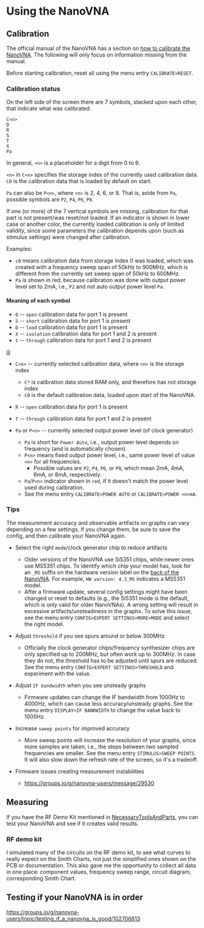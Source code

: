 # Using the NanoVNA

## Calibration

The official manual of the NanoVNA has a section on [how to calibrate the NanoVNA](https://nanovna.com/?page_id=2). The following will only focus on information missing from the manual.

Before starting calibration, reset all using the menu entry `CALIBRATE>RESET`.

### Calibration status

On the left side of the screen there are 7 symbols, stacked upon each other, that indicate what was calibrated:

```
C<n>
D
R
S
T
X
Pa
```

In general, `<n>` is a placeholder for a digit from 0 to 9.

`<n>` in `C<n>` specifies the storage index of the currently used calibration data. `C0` is the calibration data that is loaded by default on start.

`Pa` can also be `P<n>`, where `<n>` is 2, 4, 6, or 8. That is, aside from `Pa`, possible symbols are `P2`, `P4`, `P6`, `P8`.

If one (or more) of the 7 vertical symbols are missing, calibration for that part is not present/was reset/not loaded. If an indicator is shown in lower case or another color, the currently loaded calibration is only of limited validity, since some parameters the calibration depends upon (such as stimulus settings) were changed after calibration.

Examples:
  - `c0` means calibration data from storage index 0 was loaded, which was created with a frequency sweep span of 50kHz to 900MHz, which is different from the currently set sweep span of 50kHz to 600MHz.
  - `Pa` is shown in red, because calibration was done with output power level set to 2mA, i.e., `P2` and not auto output power level `Pa`.

#### Meaning of each symbol

- `O` -- `open` calibration data for port 1 is present
- `S` -- `short` calibration data for port 1 is present
- `D` -- `load` calibration data for port 1 is present
- `X` -- `isolation` calibration data for port 1 and 2 is present
- `t` -- `through` calibration data for port 1 and 2 is present

jjj

- `C<n>` -- currently selected calibration data, where `<n>` is the storage index
  - `C*` is calibration data stored RAM only, and therefore has not storage index
  - `C0` is the default calibration data, loaded upon start of the NanoVNA.

- `R` -- `open` calibration data for port 1 is present

- `T` -- `through` calibration data for port 1 and 2 is present

- `Pa` or `P<n>` -- currently selected output power level (of clock generator)
  - `Pa` is short for `Power Auto`, i.e., output power level depends on frequency (and is automatically chosen).
  - `P<n>` means fixed output power level, i.e., same power level of value `<n>` for all frequencies.
    - Possible values are `P2`, `P4`, `P6`, or `P8`, which mean 2mA, 4mA, 6mA, or 8mA, respectively.
  - `Pa`/`P<n>` indicator shown in `red`, if it doesn't match the power level used during calibration.
  - See the menu entry `CALIBRATE>POWER AUTO` or `CALIBRATE>POWER <n>mA`.

### Tips

The measurement accuracy and observable artifacts on graphs can vary depending on a few settings. If you change them, be sure to save the config, and then calibrate your NanoVNA again.

- Select the right `mode`/clock generator chip to reduce artifacts
  - Older versions of the NanoVNA use Si5351 chips, while newer ones use MS5351 chips. To identify which chip your model has, look for an `_MS` suffix on the hardware version label on the [back of the NanoVNA](https://groups.io/g/nanovna-users/message/31631). For example, `HW version: 4.3_MS` indicates a MS5351 model.
  - After a firmware update, several config settings might have been changed or reset to defaults (e.g., the Si5351 mode is the default, which is only valid for older NanoVNAs). A wrong setting will result in excessive artifacts/unsteadiness in the graphs. To solve this issue, see the menu entry `CONFIG>EXPERT SETTINGS>MORE>MODE` and select the right model.

- Adjust `threshold` if you see spurs around or below 300MHz
  - Officially the clock generator chips/frequency synthesizer chips are only specified up to 200MHz, but often work up to 300MHz. In case they do not, the threshold has to be adjusted until spurs are reduced. See the menu entry `CONFIG>EXPERT SETTINGS>THRESHOLD` and experiment with the value.
- Adjust `IF bandwidth` when you see unsteady graphs
  - Firmware updates can change the IF bandwidth from 1000Hz to 4000Hz, which can cause less accuracy/unsteady graphs. See the menu entry `DISPLAY>IF BANDWIDTH` to change the value back to 1000Hz.
- Increase `sweep points` for improved accuracy
  - More sweep points will increase the resolution of your graphs, since more samples are taken, i.e., the steps between two sampled frequencies are smaller. See the menu entry `STIMULUS>SWEEP POINTS`. It will also slow down the refresh rate of the screen, so it's a tradeoff.
- Firmware issues creating measurement instabilities
  - https://groups.io/g/nanovna-users/message/29530
## Measuring

If you have the RF Demo Kit mentioned in [NecessaryToolsAndParts](NecessaryToolsAndParts.md), you can test your NanoVNA and see if it creates valid results.

### RF demo kit

I simulated many of the circuits on the RF demo kit, to see what curves to really expect on the Smith Charts, not just the simplified ones shown on the PCB or documentation. This also gave me the opportunity to collect all data in one place: component values, frequency sweep range, circuit diagram, corresponding Smith Chart.

## Testing if your NanoVNA is in order

https://groups.io/g/nanovna-users/topic/testing_if_a_nanovna_is_good/102706813
